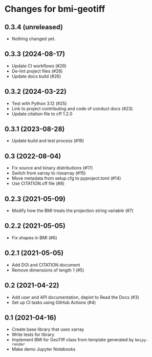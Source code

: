 # Changes for bmi-geotiff

## 0.3.4 (unreleased)


- Nothing changed yet.


## 0.3.3 (2024-08-17)

- Update CI workflows (#29)
- De-lint project files (#28)
- Update docs build (#26)


## 0.3.2 (2024-03-22)

- Test with Python 3.12 (#25)
- Link to project contributing and code of conduct docs (#23)
- Update citation file to cff 1.2.0


## 0.3.1 (2023-08-28)

- Update build and test process (#19)


## 0.3 (2022-08-04)

- Fix source and binary distributions (#17)
- Switch from xarray to rioxarray (#15)
- Move metadata from setup.cfg to pyproject.toml (#14)
- Use CITATION.cff file (#8)


## 0.2.3 (2021-05-09)

- Modify how the BMI treats the projection string variable (#7)


## 0.2.2 (2021-05-05)

- Fix shapes in BMI (#6)


## 0.2.1 (2021-05-05)

- Add DOI and CITATION document
- Remove dimensions of length 1 (#5)


## 0.2 (2021-04-22)

- Add user and API documentation, deplot to Read the Docs (#3)
- Set up CI tasks using GitHub Actions (#4)


## 0.1 (2021-04-16)

- Create base library that uses xarray
- Write tests for library
- Implement BMI for GeoTiff class from template generated by `bmipy-render`
- Make demo Jupyter Notebooks
